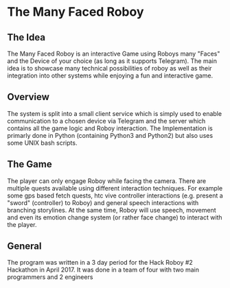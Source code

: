 # The Many Faced Roboy
## The Idea
The Many Faced Roboy is an interactive Game using Roboys many "Faces" and the Device of your choice (as long as it supports Telegram). The main idea is to showcase many technical possibilities of roboy as well as their integration into other systems while enjoying a fun and interactive game.

## Overview
The system is split into a small client service which is simply used to enable communication to a chosen device via Telegram and the server which contains all the game logic and Roboy interaction. The Implementation is primarly done in Python (containing Python3 and Python2) but also uses some UNIX bash scripts.

## The Game
The player can only engage Roboy while facing the camera. There are multiple quests available using different interaction techniques. For example some gps based fetch quests, htc vive controller interactions (e.g. present a "sword" (controller) to Roboy) and general speech interactions with branching storylines. At the same time, Roboy will use speech, movement and even its emotion change system (or rather face change) to interact with the player.

## General
The program was written in a 3 day period for the Hack Roboy #2 Hackathon in April 2017. It was done in a team of four with two main programmers and 2 engineers
